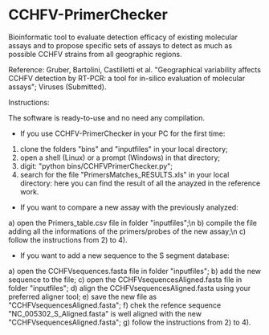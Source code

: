 # CCHFV-PrimerChecker
Bioinformatic tool to evaluate detection efficacy of existing molecular assays and to propose specific sets of assays to detect as much as possible CCHFV strains from all geographic regions.

Reference: Gruber, Bartolini, Castilletti et al. "Geographical variability affects CCHFV detection by RT-PCR: a tool for in-silico evaluation of molecular assays"; Viruses (Submitted).

Instructions:

The software is ready-to-use and no need any compilation.

- If you use CCHFV-PrimerChecker in your PC for the first time:

1) clone the folders "bins" and "inputfiles" in your local directory;
2) open a shell (Linux) or a prompt (Windows) in that directory;
3) digit: "python bins/CCHFVPrimerChecker.py";
4) search for the file "PrimersMatches_RESULTS.xls" in your local directory: here you can find the result of all the anayzed in   the reference work.

- If you want to compare a new assay with the previously analyzed:

a) open the Primers_table.csv file in folder "inputfiles";\n
b) compile the file adding all the informations of the primers/probes of the new assay;\n
c) follow the instructions from 2) to 4).

- If you want to add a new sequence to the S segment database:

a) open the CCHFVsequences.fasta file in folder "inputfiles";
b) add the new sequence to the file;
c) open the CCHFVsequencesAligned.fasta file in folder "inputfiles";
d) align the CCHFVsequencesAligned.fasta using your preferred aligner tool;
e) save the new file as "CCHFVsequencesAligned.fasta";
f) chek the refence sequence "NC_005302_S_Aligned.fasta" is well aligned with the new "CCHFVsequencesAligned.fasta";
g) follow the instructions from 2) to 4).
